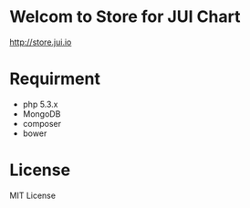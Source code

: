 # Welcom to Store for JUI Chart

http://store.jui.io 


# Requirment 

* php 5.3.x 
* MongoDB 
* composer
* bower 

# License 

MIT License 


